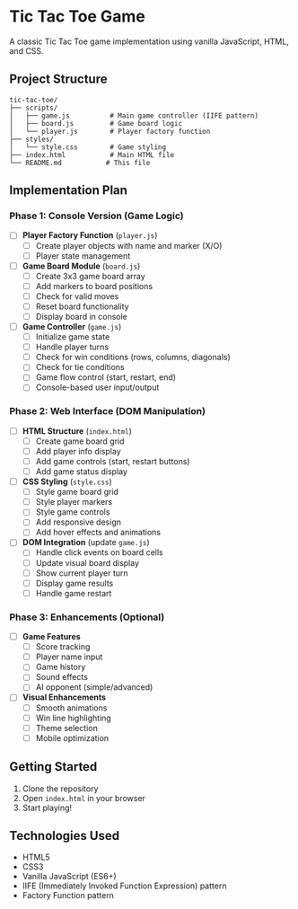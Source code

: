 # Tic Tac Toe Game

A classic Tic Tac Toe game implementation using vanilla JavaScript, HTML, and CSS.

## Project Structure

```
tic-tac-toe/
├── scripts/
│   ├── game.js          # Main game controller (IIFE pattern)
│   ├── board.js         # Game board logic
│   └── player.js        # Player factory function
├── styles/
│   └── style.css        # Game styling
├── index.html           # Main HTML file
└── README.md           # This file
```

## Implementation Plan

### Phase 1: Console Version (Game Logic)
- [ ] **Player Factory Function** (`player.js`)
  - [ ] Create player objects with name and marker (X/O)
  - [ ] Player state management

- [ ] **Game Board Module** (`board.js`)
  - [ ] Create 3x3 game board array
  - [ ] Add markers to board positions
  - [ ] Check for valid moves
  - [ ] Reset board functionality
  - [ ] Display board in console

- [ ] **Game Controller** (`game.js`)
  - [ ] Initialize game state
  - [ ] Handle player turns
  - [ ] Check for win conditions (rows, columns, diagonals)
  - [ ] Check for tie conditions
  - [ ] Game flow control (start, restart, end)
  - [ ] Console-based user input/output

### Phase 2: Web Interface (DOM Manipulation)
- [ ] **HTML Structure** (`index.html`)
  - [ ] Create game board grid
  - [ ] Add player info display
  - [ ] Add game controls (start, restart buttons)
  - [ ] Add game status display

- [ ] **CSS Styling** (`style.css`)
  - [ ] Style game board grid
  - [ ] Style player markers
  - [ ] Style game controls
  - [ ] Add responsive design
  - [ ] Add hover effects and animations

- [ ] **DOM Integration** (update `game.js`)
  - [ ] Handle click events on board cells
  - [ ] Update visual board display
  - [ ] Show current player turn
  - [ ] Display game results
  - [ ] Handle game restart

### Phase 3: Enhancements (Optional)
- [ ] **Game Features**
  - [ ] Score tracking
  - [ ] Player name input
  - [ ] Game history
  - [ ] Sound effects
  - [ ] AI opponent (simple/advanced)

- [ ] **Visual Enhancements**
  - [ ] Smooth animations
  - [ ] Win line highlighting
  - [ ] Theme selection
  - [ ] Mobile optimization

## Getting Started

1. Clone the repository
2. Open `index.html` in your browser
3. Start playing!

## Technologies Used

- HTML5
- CSS3
- Vanilla JavaScript (ES6+)
- IIFE (Immediately Invoked Function Expression) pattern
- Factory Function pattern